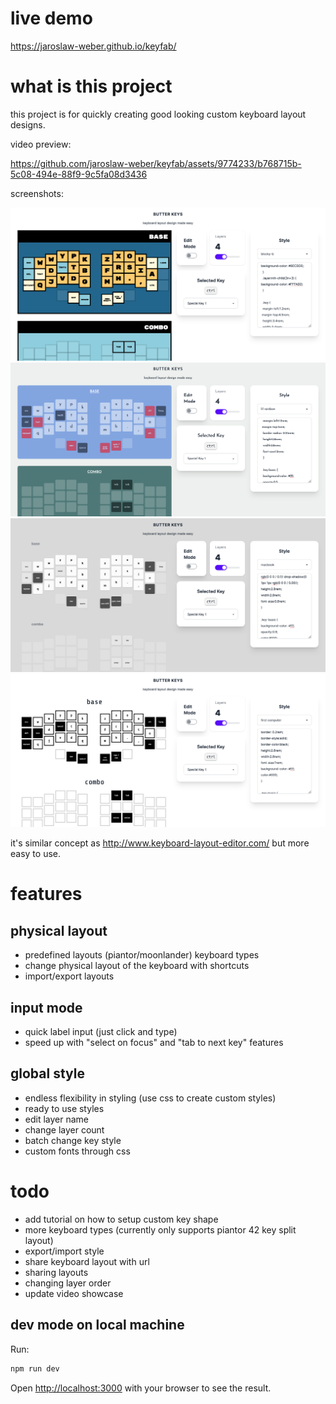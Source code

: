 
# live demo

https://jaroslaw-weber.github.io/keyfab/

# what is this project

this project is for quickly creating good looking custom keyboard layout designs.

video preview: 

https://github.com/jaroslaw-weber/keyfab/assets/9774233/b768715b-5c08-494e-88f9-9c5fa08d3436


screenshots:

![Preview](p1.png)
![Preview](p2.png)
![Preview](p3.png)
![Preview](p4.png)

it's similar concept as http://www.keyboard-layout-editor.com/ but more easy to use.

# features

## physical layout
- predefined layouts (piantor/moonlander) keyboard types
- change physical layout of the keyboard with shortcuts
- import/export layouts

## input mode
- quick label input (just click and type)
- speed up with "select on focus" and "tab to next key" features

## global style
- endless flexibility in styling (use css to create custom styles)
- ready to use styles
- edit layer name
- change layer count
- batch change key style
- custom fonts through css

# todo
- add tutorial on how to setup custom key shape
- more keyboard types (currently only supports piantor 42 key split layout)
- export/import style
- share keyboard layout with url
- sharing layouts
- changing layer order
- update video showcase


## dev mode on local machine

Run: 

```bash
npm run dev
```

Open [http://localhost:3000](http://localhost:3000) with your browser to see the result.
